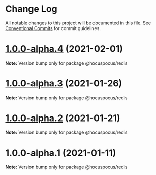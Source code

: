 # Change Log

All notable changes to this project will be documented in this file.
See [Conventional Commits](https://conventionalcommits.org) for commit guidelines.

# [1.0.0-alpha.4](https://github.com/ueberdosis/hocuspocus/compare/@hocuspocus/redis@1.0.0-alpha.3...@hocuspocus/redis@1.0.0-alpha.4) (2021-02-01)

**Note:** Version bump only for package @hocuspocus/redis





# [1.0.0-alpha.3](https://github.com/ueberdosis/hocuspocus/compare/@hocuspocus/redis@1.0.0-alpha.2...@hocuspocus/redis@1.0.0-alpha.3) (2021-01-26)

**Note:** Version bump only for package @hocuspocus/redis





# [1.0.0-alpha.2](https://github.com/ueberdosis/hocuspocus/compare/@hocuspocus/redis@1.0.0-alpha.1...@hocuspocus/redis@1.0.0-alpha.2) (2021-01-21)

**Note:** Version bump only for package @hocuspocus/redis





# 1.0.0-alpha.1 (2021-01-11)

**Note:** Version bump only for package @hocuspocus/redis
